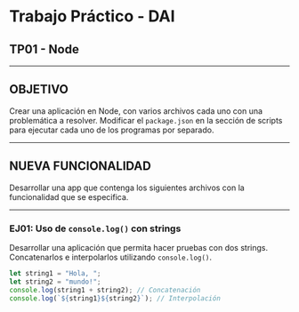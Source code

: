 # Trabajo Práctico - DAI  
## TP01 - Node  

---

## OBJETIVO

Crear una aplicación en Node, con varios archivos cada uno con una problemática a resolver. Modificar el `package.json` en la sección de scripts para ejecutar cada uno de los programas por separado.

---

## NUEVA FUNCIONALIDAD

Desarrollar una app que contenga los siguientes archivos con la funcionalidad que se especifica.

---

### **EJ01**: Uso de `console.log()` con strings

Desarrollar una aplicación que permita hacer pruebas con dos strings. Concatenarlos e interpolarlos utilizando `console.log()`.

```javascript
let string1 = "Hola, ";
let string2 = "mundo!";
console.log(string1 + string2); // Concatenación
console.log(`${string1}${string2}`); // Interpolación
